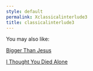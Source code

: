 ```yaml
---
style: default
permalink: Xclassicalinterlude3
title: classicalinterlude3
---
```

You may also like:

[Bigger Than Jesus](http://scp-wiki.net/bigger-than-jesus)

[I Thought You Died Alone](http://scp-wiki.net/i-thought-you-died-alone)
